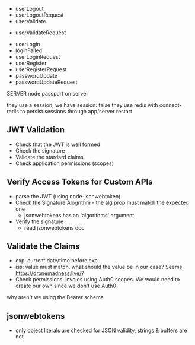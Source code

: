 - userLogout
- userLogoutRequest
- userValidate
* userValidateRequest
- userLogin
- loginFailed
- userLoginRequest
- userRegister
- userRegisterRequest
- passwordUpdate
- passwordUpdateRequest



SERVER
node passport on server

they use a session, we have session: false
they use redis with connect-redis to persist sessions through app/server restart


JWT Validation
--------------
- Check that the JWT is well formed
- Check the signature
- Validate the stardard claims
- Check application permissions (scopes)

Verify Access Tokens for Custom APIs
------------------------------------
- parse the JWT (using node-jsonwebtoken)
- Check the Signature Alogrithm - the alg prop must match the expected one
  - jsonwebtokens has an 'algorithms' argument
- Verify the signature
  - read jsonwebtokens doc
  
Validate the Claims
-------------------
- exp: current date/time before exp
- iss: value must match. what should the value be in our case? Seems https://dronemadness.live/?
- Check permissions: involes using Auth0 scopes. We would need to create our own since we don't use Auth0


why aren't we using the Bearer schema

jsonwebtokens
-------------
- only object literals are checked for JSON validity, strings & buffers are not
